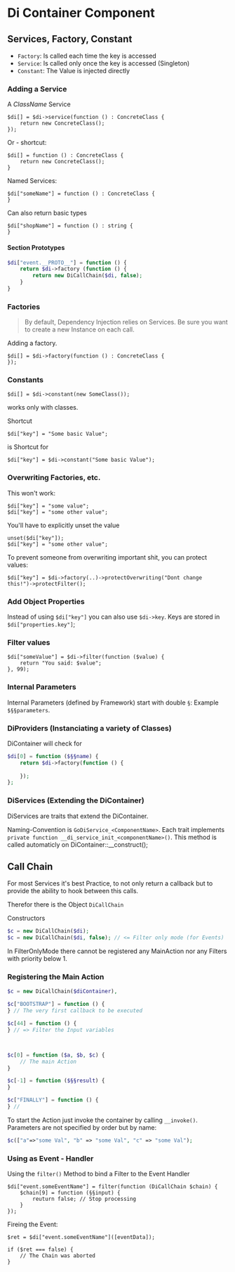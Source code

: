 # Di Container Component

## Services, Factory, Constant

* `Factory`: Is called each time the key is accessed
* `Service`: Is called only once the key is accessed (Singleton)
* `Constant`: The Value is injected directly

### Adding a Service


A *ClassName* Service

```
$di[] = $di->service(function () : ConcreteClass {
    return new ConcreteClass();
});
```

Or - shortcut:

```
$di[] = function () : ConcreteClass {
    return new ConcreteClass();
}
```

Named Services:

```
$di["someName"] = function () : ConcreteClass {
}
```

Can also return basic types

```
$di["shopName"] = function () : string {
}
```


#### Section Prototypes

```php
$di["event.__PROTO__"] = function () {
    return $di->factory (function () {
        return new DiCallChain($di, false);
    }
}
```

### Factories

> By default, Dependency Injection relies on Services. 
> Be sure you want to create a new Instance on each call.

Adding a factory.

```
$di[] = $di->factory(function () : ConcreteClass {
});
```



### Constants

```
$di[] = $di->constant(new SomeClass());
```

works only with classes.

Shortcut

```
$di["key"] = "Some basic Value";
```

is Shortcut for

```
$di["key"] = $di->constant("Some basic Value");
```


### Overwriting Factories, etc.

This won't work:
```
$di["key"] = "some value";
$di["key"] = "some other value";
```

You'll have to explicitly unset the value

```
unset($di["key"]);
$di["key"] = "some other value";
```


To prevent someone from overwriting important shit, you can
protect values:

```
$di["key"] = $di->factory(..)->protectOverwriting("Dont change this!")->protectFilter();
```


### Add Object Properties

Instead of using `$di["key"]` you can also use `$di->key`. Keys are 
stored in `$di["properties.key"]`;




### Filter values

```
$di["someValue"] = $di->filter(function ($value) {
    return "You said: $value";
}, 99);
```


### Internal Parameters

Internal Parameters (defined by Framework) start with double `§`: Example 
`$§§parameters`.



### DiProviders (Instanciating a variety of Classes)

DiContainer will check for 

```php
$di[0] = function ($§§name) {
    return $di->factory(function () {
        
    });  
};
```


### DiServices (Extending the DiContainer)

DiServices are traits that extend the DiContainer.

Naming-Convention is `GoDiService_<ComponentName>`. Each trait implements
`private function __di_service_init_<componentName>()`. This method is called automaticly
on DiContainer::__construct();

## Call Chain

For most Services it's best Practice, to not only return a callback
but to provide the ability to hook between this calls.

Therefor there is the Object `DiCallChain`


Constructors

```php
$c = new DiCallChain($di);
$c = new DiCallChain($di, false); // <= Filter only mode (for Events)
```

In FilterOnlyMode there cannot be registered any MainAction nor any
Filters with priority below 1.

### Registering the Main Action

```php
$c = new DiCallChain($diContainer),

$c["BOOTSTRAP"] = function () {
} // The very first callback to be executed

$c[44] = function () {
} // => Filter the Input variables 



$c[0] = function ($a, $b, $c) {
    // The main Action
}

$c[-1] = function ($§§result) {
}

$c["FINALLY"] = function () {
} // 
```

To start the Action just invoke the container by calling `__invoke()`.  
Parameters are not specified by order but by name:

```php
$c(["a"=>"some Val", "b" => "some Val", "c" => "some Val");
```


### Using as Event - Handler

Using the `filter()` Method to bind a Filter to the Event Handler

```
$di["event.someEventName"] = filter(function (DiCallChain $chain) {
    $chain[9] = function (§§input) {
        reuturn false; // Stop processing
    }
});
```

Fireing the Event:

```
$ret = $di["event.someEventName"]([eventData]);

if ($ret === false) {
    // The Chain was aborted
}

```